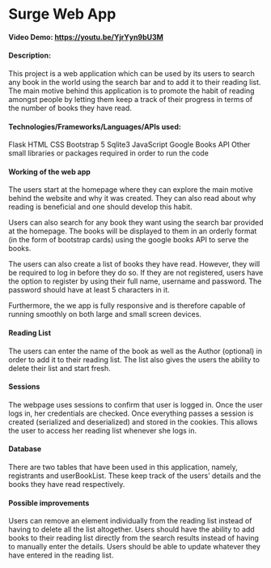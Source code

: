 # Surge Web App
#### Video Demo:  https://youtu.be/YjrYyn9bU3M
#### Description:

This project is a web application which can be used by its users to search any book in the world using the search bar and to add it to their reading list. The main motive behind this application is to promote the habit of reading amongst people by letting them keep a track of their progress in terms of the number of books they have read.

#### Technologies/Frameworks/Languages/APIs used:

Flask 
HTML
CSS
Bootstrap 5
Sqlite3
JavaScript
Google Books API
Other small libraries or packages required in order to run the code

#### Working of the web app

The users start at the homepage where they can explore the main motive behind the website and why it was created. They can also read about why reading is beneficial and one should develop this habit.

Users can also search for any book they want using the search bar provided at the homepage. The books will be displayed to them in an orderly format (in the form of bootstrap cards) using the google books API to serve the books.

The users can also create a list of books they have read. However, they will be required to log in before they do so. If they are not registered, users have the option to register by using their full name, username and password. The password should have at least 5 characters in it.

Furthermore, the we app is fully responsive and is therefore capable of running smoothly on both large and small screen devices.

#### Reading List

The users can enter the name of the book as well as the Author (optional) in order to add it to their reading list. The list also gives the users the ability to delete their list and start fresh.

#### Sessions

The webpage uses sessions to confirm that user is logged in. Once the user logs in, her credentials are checked. Once everything passes a session is created (serialized and deserialized) and stored in the cookies. This allows the user to access her reading list whenever she logs in.

#### Database

There are two tables that have been used in this application, namely, registrants and userBookList. These keep track of the users’ details and the books they have read respectively.

#### Possible improvements

Users can remove an element individually from the reading list instead of having to delete all the list altogether.
Users should have the ability to add books to their reading list directly from the search results instead of having to manually enter the details.
Users should be able to update whatever they have entered in the reading list.